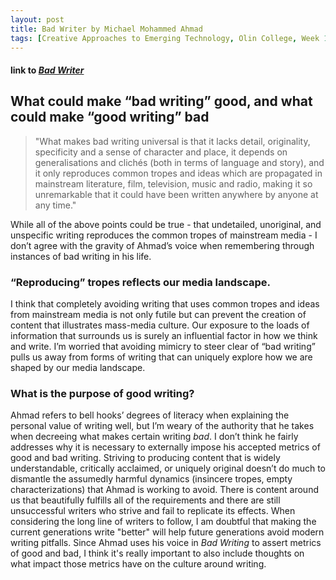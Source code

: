 ```yaml
---
layout: post
title: Bad Writer by Michael Mohammed Ahmad
tags: [Creative Approaches to Emerging Technology, Olin College, Week 1, critique]
---
```

#### link to [*Bad Writer*](https://sydneyreviewofbooks.com/bad-writer/)  

## What could make “bad writing” good, and what could make “good writing” bad
  
> "What makes bad writing universal is that it lacks detail, originality, specificity and a sense of character and place, it depends on generalisations and clichés (both in terms of language and story), and it only reproduces common tropes and ideas which are propagated in mainstream literature, film, television, music and radio, making it so unremarkable that it could have been written anywhere by anyone at any time."

While all of the above points could be true - that undetailed, unoriginal, and unspecific writing reproduces the common tropes of mainstream media - I don’t agree with the gravity of Ahmad’s voice when remembering through instances of bad writing in his life.

### “Reproducing” tropes reflects our media landscape.

I think that completely avoiding writing that uses common tropes and ideas from mainstream media is not only futile but can prevent the creation of content that illustrates mass-media culture. Our exposure to the loads of information that surrounds us is surely an influential factor in how we think and write. I’m worried that avoiding mimicry to steer clear of “bad writing” pulls us away from forms of writing that can uniquely explore how we are shaped by our media landscape. 

### What is the purpose of good writing?

Ahmad refers to bell hooks’ degrees of literacy when explaining the personal value of writing well, but I’m weary of the authority that he takes when decreeing what makes certain writing *bad*. I don’t think he fairly addresses why it is necessary to externally impose his accepted metrics of good and bad writing. Striving to producing content that is widely understandable, critically acclaimed, or uniquely original doesn’t do much to dismantle the assumedly harmful dynamics (insincere tropes, empty characterizations) that Ahmad is working to avoid. There is content around us that beautifully fulfills all of the requirements and there are still unsuccessful writers who strive and fail to replicate its effects. When considering the long line of writers to follow, I am doubtful that making the current generations write "better" will help future generations avoid modern writing pitfalls. Since Ahmad uses his voice in *Bad Writing* to assert metrics of good and bad, I think it's really important to also include thoughts on what impact those metrics have on the culture around writing.
